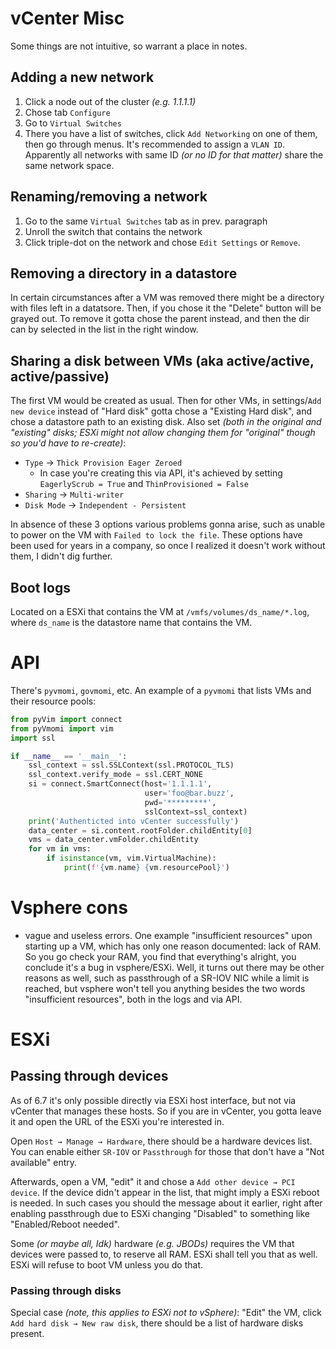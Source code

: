 # vCenter Misc

Some things are not intuitive, so warrant a place in notes.

## Adding a new network

1. Click a node out of the cluster *(e.g. 1.1.1.1)*
2. Chose tab `Configure`
3. Go to `Virtual Switches`
4. There you have a list of switches, click `Add Networking` on one of them, then go through menus. It's recommended to assign a `VLAN ID`. Apparently all networks with same ID *(or no ID for that matter)* share the same network space.

## Renaming/removing a network

1. Go to the same `Virtual Switches` tab as in prev. paragraph
2. Unroll the switch that contains the network
3. Click triple-dot on the network and chose `Edit Settings` or `Remove`.

## Removing a directory in a datastore

In certain circumstances after a VM was removed there might be a directory with files left in a datatsore. Then, if you chose it the "Delete" button will be grayed out. To remove it gotta chose the parent instead, and then the dir can by selected in the list in the right window.

## Sharing a disk between VMs (aka active/active, active/passive)

The first VM would be created as usual. Then for other VMs, in settings/`Add new device` instead of "Hard disk" gotta chose a "Existing Hard disk", and chose a datastore path to an existing disk. Also set *(both in the original and "existing" disks; ESXi might not allow changing them for "original" though so you'd have to re-create)*:

* `Type` → `Thick Provision Eager Zeroed`
  * In case you're creating this via API, it's achieved by setting `EagerlyScrub = True` and `ThinProvisioned = False`
* `Sharing` → `Multi-writer`
* `Disk Mode` → `Independent - Persistent`

In absence of these 3 options various problems gonna arise, such as unable to power on the VM with `Failed to lock the file`. These options have been used for years in a company, so once I realized it doesn't work without them, I didn't dig further.

## Boot logs

Located on a ESXi that contains the VM at `/vmfs/volumes/ds_name/*.log`, where `ds_name` is the datastore name that contains the VM.

# API

There's `pyvmomi`, `govmomi`, etc. An example of a `pyvmomi` that lists VMs and their resource pools:

```python
from pyVim import connect
from pyVmomi import vim
import ssl

if __name__ == '__main__':
    ssl_context = ssl.SSLContext(ssl.PROTOCOL_TLS)
    ssl_context.verify_mode = ssl.CERT_NONE
    si = connect.SmartConnect(host='1.1.1.1',
                              user='foo@bar.buzz',
                              pwd='*********',
                              sslContext=ssl_context)
    print('Authenticted into vCenter successfully')
    data_center = si.content.rootFolder.childEntity[0]
    vms = data_center.vmFolder.childEntity
    for vm in vms:
        if isinstance(vm, vim.VirtualMachine):
            print(f'{vm.name} {vm.resourcePool}')
```

# Vsphere cons

* vague and useless errors. One example "insufficient resources" upon starting up a VM, which has only one reason documented: lack of RAM. So you go check your RAM, you find that everything's alright, you conclude it's a bug in vsphere/ESXi. Well, it turns out there may be other reasons as well, such as passthrough of a SR-IOV NIC while a limit is reached, but vsphere won't tell you anything besides the two words "insufficient resources", both in the logs and via API.

# ESXi

## Passing through devices

As of 6.7 it's only possible directly via ESXi host interface, but not via vCenter that manages these hosts. So if you are in vCenter, you gotta leave it and open the URL of the ESXi you're interested in.

Open `Host → Manage → Hardware`, there should be a hardware devices list. You can enable either `SR-IOV` or `Passthrough` for those that don't have a "Not available" entry.

Afterwards, open a VM, "edit" it and chose a `Add other device → PCI device`. If the device didn't appear in the list, that might imply a ESXi reboot is needed. In such cases you should the message about it earlier, right after enabling passthrough due to ESXi changing "Disabled" to something like "Enabled/Reboot needed".

Some *(or maybe all, Idk)* hardware *(e.g. JBODs)* requires the VM that devices were passed to, to reserve all RAM. ESXi shall tell you that as well. ESXi will refuse to boot VM unless you do that.

### Passing through disks

Special case *(note, this applies to ESXi not to vSphere)*: "Edit" the VM, click `Add hard disk → New raw disk`, there should be a list of hardware disks present.
